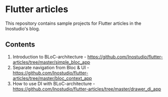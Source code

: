 # Flutter articles

This repository contains sample projects for Flutter articles in the Inostudio's blog.

## Contents

1. Introduction to BLoC-architecture - https://github.com/Inostudio/flutter-articles/tree/master/simple_bloc_app
2. Separate navigation from Bloc & UI - https://github.com/Inostudio/flutter-articles/tree/master/bloc_context_app
3. How to use DI with BLoC-architecture - https://github.com/Inostudio/flutter-articles/tree/master/drawer_di_app

